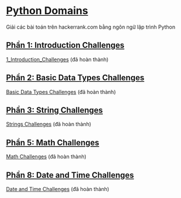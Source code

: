 # [Python Domains](https://www.hackerrank.com/domains/python)
Giải các bài toán trên hackerrank.com bằng ngôn ngữ lập trình Python

## [Phần 1: Introduction Challenges](https://www.hackerrank.com/domains/python/py-introduction)

[1_Introduction_Challenges](/Python_domains/1_Introduction_Challenges/Docs/1_Introduction_Challenges_JupyterNotebook.md) (đã hoàn thành)

## [Phần 2: Basic Data Types Challenges](https://www.hackerrank.com/domains/python/py-basic-data-types)

[Basic Data Types Challenges](/Python_domains/2-Basic-Data-Types-Challenges/Docs/2-Basic-Data-Types-Challenges-Jupyter.md) (đã hoàn thành)


## [Phần 3: String Challenges](https://www.hackerrank.com/domains/python/py-strings)

[Strings Challenges](/Python_domains/3-Strings-Challenges/Docs/3-Strings-Challenges-Jupyter-notebook.md) (đã hoàn thành)

## [Phần 5: Math Challenges](https://www.hackerrank.com/domains/python/py-math)

[Math Challenges](5-Math-Challenges/Docs/5-Math-Challenges-Jupyter-notebook.md) (đã hoàn thành)
## [Phần 8: Date and Time Challenges](https://www.hackerrank.com/domains/python/py-date-time)

[Date and Time Challenges](8-Date-and-Time-Challenges/Docs/8-Date-and-Time-Challenges-Jupyter-notebook.md) (đã hoàn thành)

